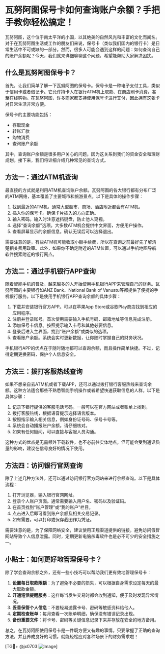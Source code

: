 # 瓦努阿图保号卡如何查询账户余额？手把手教你轻松搞定！

瓦努阿图，这个位于南太平洋的小国，以其绝美的自然风光和丰富的文化而闻名。对于在瓦努阿图生活或工作的朋友们来说，保号卡（类似我们国内的银行卡）是日常生活中不可或缺的一部分。然而，很多人可能会遇到这样的问题：如何查询自己的账户余额呢？今天，我们就来详细聊聊这个问题，希望能帮助大家解决困扰。

## 什么是瓦努阿图保号卡？

首先，让我们简单了解一下瓦努阿图的保号卡。保号卡是一种电子支付工具，类似于信用卡或者借记卡。它允许持卡人在银行ATM机上取款、在商店刷卡消费，甚至在线购物。在瓦努阿图，许多商家都支持使用保号卡进行支付，因此拥有这张卡对日常生活非常方便。

保号卡的主要功能包括：
- 存取现金
- 转账汇款
- 购物消费
- 查询账户余额

其中，查询账户余额是很多用户关心的问题，因为这关系到我们的资金安全和理财规划。接下来，我们将详细介绍几种常见的查询方式。

## 方法一：通过ATM机查询

最直接的方式就是利用ATM机查询账户余额。瓦努阿图的各大银行都有分布广泛的ATM网络，基本覆盖了主要城市和旅游景点。以下是具体的操作步骤：

1. 找到最近的ATM机。通常大型超市、商场、酒店附近都会有ATM机。
2. 插入你的保号卡。确保卡片插入的方向正确。
3. 输入密码。输入时注意遮挡键盘，防止他人窥视。
4. 选择“查询余额”选项。大多数ATM机会提供中文界面，方便用户操作。
5. 查看屏幕显示的余额信息。确认无误后可以选择退出。

需要注意的是，有些ATM机可能收取小额手续费，所以在查询之前最好先了解清楚相关费用政策。此外，如果你不确定附近的ATM位置，可以通过手机地图导航软件搜索附近的银行网点。

## 方法二：通过手机银行APP查询

随着智能手机的普及，越来越多的人开始使用手机银行APP来管理自己的财务。瓦努阿图的主要银行如ANZ Bank、National Bank of Vanuatu等都提供了便捷的手机银行服务。以下是使用手机银行APP查询余额的具体步骤：

1. 下载并安装银行官方APP。可以在苹果App Store或谷歌Play商店找到相应的应用程序。
2. 注册并登录账号。首次使用需要输入手机号码、邮箱地址等信息完成注册。
3. 添加保号卡信息。按照提示输入卡号和其他必要信息。
4. 登录后进入主界面，找到“账户余额”或类似的选项。
5. 查看账户余额。系统会实时更新数据，让你随时掌握自己的财务状况。

手机银行APP的优点在于随时随地都可以查询余额，而且操作简单快捷。不过，记得定期更换密码，保护个人信息安全。

## 方法三：拨打客服热线查询

如果不想亲自去ATM机或者下载APP，还可以通过拨打银行客服热线来查询余额。这种方法适合那些不熟悉智能手机操作或者希望快速获取信息的人群。以下是具体步骤：

1. 记录下银行提供的客服电话号码。一般可以在官方网站或者账单上找到。
2. 拨打客服热线，根据语音提示选择语言版本。
3. 按照指示输入相关信息，例如身份证号码、保号卡号等。
4. 系统会自动播报账户余额，请仔细核对。
5. 如果有任何疑问，可以直接与客服人员沟通。

这种方式的优点是无需额外下载软件，也不必前往实体地点，但可能会受到通话质量的影响，建议在信号良好的情况下使用。

## 方法四：访问银行官网查询

除了上述几种方法外，还可以通过访问银行官方网站来进行余额查询。以下是具体流程：

1. 打开浏览器，输入银行官网网址。
2. 登录个人账户页面。通常需要输入用户名、密码以及验证码。
3. 在首页找到“账户管理”或“我的账户”栏目。
4. 点击进入后即可看到账户余额及相关交易记录。
5. 如有需要，可以打印或保存截图作为凭证。

需要注意的是，为了保障网络安全，建议使用正规渠道提供的链接，避免访问假冒网站导致个人信息泄露。同时，定期更新电脑杀毒软件也是必不可少的安全措施之一。

## 小贴士：如何更好地管理保号卡？

除了学会查询余额之外，还有一些小技巧可以帮助我们更有效地管理保号卡：

1. **设置每日取款限额**：为了避免不必要的损失，可以根据自身需求设定每天的最大取款金额。
2. **开通短信提醒服务**：这样每当发生交易时都会收到通知，便于及时发现异常情况。
3. **妥善保管个人信息**：不要轻易透露卡号、密码等敏感资料给他人。
4. **定期检查账单**：每月查看一次账单明细，确保没有错误记录出现。
5. **备份重要文件**：将卡号、密码等关键信息记录下来并存放在安全的地方备用。

总之，在瓦努阿图使用保号卡是一件既方便又有趣的事情。只要掌握了正确的查询方法，并且养成良好的习惯，就能轻松应对各种场景下的财务需求啦！

[TG💪+ @jx0703 ![Image](https://github.com/user-attachments/assets/dbca1d08-cadb-493c-b0ec-ad6f7a83f270)]